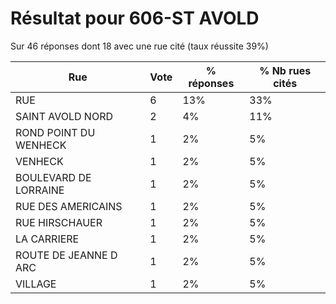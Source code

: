 # Résultat pour 606-ST AVOLD

Sur 46 réponses dont 18 avec une rue cité (taux réussite 39%)

| Rue | Vote | % réponses | % Nb rues cités|
|-----|------|------------|----------------|
| RUE | 6 | 13% | 33%|
| SAINT AVOLD NORD | 2 | 4% | 11%|
| ROND POINT DU WENHECK | 1 | 2% | 5%|
| VENHECK | 1 | 2% | 5%|
| BOULEVARD DE LORRAINE | 1 | 2% | 5%|
| RUE DES AMERICAINS | 1 | 2% | 5%|
| RUE HIRSCHAUER | 1 | 2% | 5%|
| LA CARRIERE | 1 | 2% | 5%|
| ROUTE DE JEANNE D ARC | 1 | 2% | 5%|
| VILLAGE | 1 | 2% | 5%|
